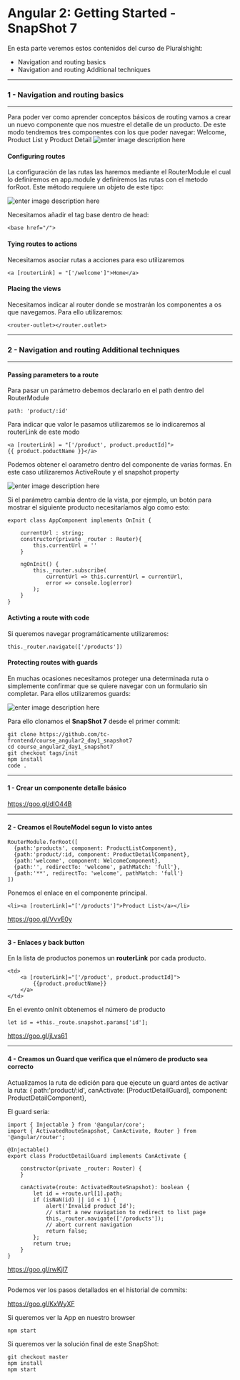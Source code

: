Angular 2: Getting Started - SnapShot 7
===================
En esta parte veremos estos contenidos del curso de Pluralshight:

 - Navigation and routing basics
 - Navigation and routing Additional techniques

----------


### 1 - Navigation and routing basics


----------


Para poder ver como aprender conceptos básicos de routing vamos a crear un nuevo componente que nos muestre el detalle de un producto. De este modo tendremos tres componentes con los que poder navegar: Welcome, Product List y Product Detail
![enter image description here](https://i.imgur.com/yNmpHEf.png)

#### Configuring routes
La configuración de las rutas las haremos mediante el RouterModule el cual lo definiremos en app.module y definiremos las rutas con el metodo forRoot. Este método requiere un objeto de este tipo:

![enter image description here](https://i.imgur.com/6hwcnDP.png)

Necesitamos añadir el tag base dentro de head:

    <base href="/">
#### Tying routes to actions
Necesitamos asociar rutas a acciones para eso utilizaremos

    <a [routerLink] = "['/welcome']">Home</a>
#### Placing the views
Necesitamos indicar al router donde se mostrarán los componentes a os que navegamos. Para ello utilizaremos:

    <router-outlet></router.outlet>


----------

### 2 - Navigation and routing Additional techniques

----------


#### Passing parameters to a route
 Para pasar un parámetro debemos declararlo en el path dentro del RouterModule

    path: 'product/:id'
Para indicar que valor le pasamos utilizaremos se lo indicaremos al routerLink de este modo

    <a [routerLink] = "['/product', product.productId]">
    {{ product.poductName }}</a>
Podemos obtener el oarametro dentro del componente de varias formas. En este caso utilizaremos ActiveRoute y el snapshot property

![enter image description here](https://i.imgur.com/jB5wgdw.png)

Si el parámetro cambia dentro de la vista, por ejemplo, un botón para mostrar el siguiente producto necesitaríamos algo como esto:

    export class AppComponent implements OnInit { 
    
	    currentUrl : string;
	    constructor(private _router : Router){
	        this.currentUrl = ''
	    }
	 
	    ngOnInit() {
	        this._router.subscribe(
	            currentUrl => this.currentUrl = currentUrl,
	            error => console.log(error)
	        );
	    } 
    }

#### Activting a route with code
Si queremos navegar programáticamente utilizaremos:

    this._router.navigate(['/products'])

#### Protecting routes with guards
En muchas ocasiones necesitamos proteger una determinada ruta o simplemente confirmar que se quiere navegar con un formulario sin completar. Para ellos utilizaremos guards:

![enter image description here](https://i.imgur.com/29bjrec.png)


Para ello clonamos el **SnapShot 7** desde el primer commit:

    git clone https://github.com/tc-frontend/course_angular2_day1_snapshot7
    cd course_angular2_day1_snapshot7
    git checkout tags/init
    npm install
    code .
 

----------

#### 1 - Crear un componente detalle básico

https://goo.gl/dlO44B

----------

#### 2 - Creamos el RouteModel segun lo visto antes

    RouterModule.forRoot([
      {path:'products', component: ProductListComponent},
      {path:'product/:id, component: ProductDetailComponent},
      {path:'welcome', component: WelcomeComponent},
      {path:'', redirectTo: 'welcome', pathMatch: 'full'},
      {path:'**', redirectTo: 'welcome', pathMatch: 'full'}
    ])

Ponemos el enlace en el componente principal.

    <li><a [routerLink]="['/products']">Product List</a></li>

https://goo.gl/VvvE0y


----------

#### 3 - Enlaces y back button

En la lista de productos ponemos un **routerLink** por cada producto.

    <td>
        <a [routerLink]="['/product', product.productId]">
            {{product.productName}}
        </a>
    </td>

En el evento onInit obtenemos el número de producto

    let id = +this._route.snapshot.params['id'];

https://goo.gl/jLvs61

----------

#### 4 - Creamos un Guard que verifica que el número de producto sea correcto

Actualizamos la ruta de edición para que ejecute un guard antes de activar la ruta:
      { path:'product/:id', 
        canActivate: [ProductDetailGuard],
        component: ProductDetailComponent},

El guard sería:


    import { Injectable } from '@angular/core';
    import { ActivatedRouteSnapshot, CanActivate, Router } from '@angular/router';

    @Injectable()
    export class ProductDetailGuard implements CanActivate {

        constructor(private _router: Router) {
        }

        canActivate(route: ActivatedRouteSnapshot): boolean {
            let id = +route.url[1].path;
            if (isNaN(id) || id < 1) {
                alert('Invalid product Id');
                // start a new navigation to redirect to list page
                this._router.navigate(['/products']);
                // abort current navigation
                return false;
            };
            return true;
        }
    }

https://goo.gl/rwKjl7

----------



Podemos ver los pasos detallados en el historial de commits:

https://goo.gl/KxWyXF  
  
Si queremos ver la App en nuestro browser

    npm start

Si queremos ver la solución final de este SnapShot:

    git checkout master
    npm install
    npm start



